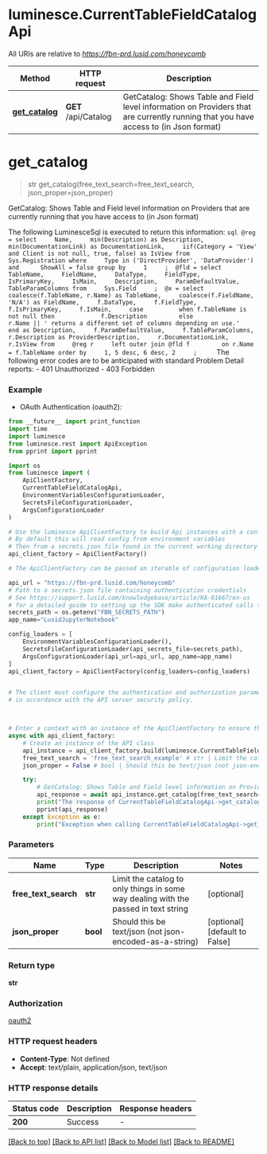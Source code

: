 # luminesce.CurrentTableFieldCatalogApi

All URIs are relative to *https://fbn-prd.lusid.com/honeycomb*

Method | HTTP request | Description
------------- | ------------- | -------------
[**get_catalog**](CurrentTableFieldCatalogApi.md#get_catalog) | **GET** /api/Catalog | GetCatalog: Shows Table and Field level information on Providers that are currently running that you have access to (in Json format)


# **get_catalog**
> str get_catalog(free_text_search=free_text_search, json_proper=json_proper)

GetCatalog: Shows Table and Field level information on Providers that are currently running that you have access to (in Json format)

 The following LuminesceSql is executed to return this information:  ```sql @reg = select     Name,     min(Description) as Description,     min(DocumentationLink) as DocumentationLink,     iif(Category = 'View' and Client is not null, true, false) as IsView from     Sys.Registration where     Type in ('DirectProvider', 'DataProvider')     and      ShowAll = false group by     1     ;  @fld = select     TableName,     FieldName,     DataType,     FieldType,     IsPrimaryKey,     IsMain,     Description,     ParamDefaultValue,     TableParamColumns from     Sys.Field     ;  @x = select     coalesce(f.TableName, r.Name) as TableName,     coalesce(f.FieldName, 'N/A') as FieldName,     f.DataType,     f.FieldType,     f.IsPrimaryKey,     f.IsMain,     case          when f.TableName is not null then             f.Description         else             r.Name || ' returns a different set of columns depending on use.'         end as Description,     f.ParamDefaultValue,     f.TableParamColumns,     r.Description as ProviderDescription,     r.DocumentationLink,     r.IsView from     @reg r     left outer join @fld f         on r.Name = f.TableName order by     1, 5 desc, 6 desc, 2     ;     ```  The following error codes are to be anticipated with standard Problem Detail reports: - 401 Unauthorized - 403 Forbidden 

### Example

* OAuth Authentication (oauth2):
```python
from __future__ import print_function
import time
import luminesce
from luminesce.rest import ApiException
from pprint import pprint

import os
from luminesce import (
    ApiClientFactory,
    CurrentTableFieldCatalogApi,
    EnvironmentVariablesConfigurationLoader,
    SecretsFileConfigurationLoader,
    ArgsConfigurationLoader
)

# Use the luminesce ApiClientFactory to build Api instances with a configured api client
# By default this will read config from environment variables
# Then from a secrets.json file found in the current working directory
api_client_factory = ApiClientFactory()

# The ApiClientFactory can be passed an iterable of configuration loaders to read configuration from

api_url = "https://fbn-prd.lusid.com/honeycomb"
# Path to a secrets.json file containing authentication credentials
# See https://support.lusid.com/knowledgebase/article/KA-01667/en-us
# for a detailed guide to setting up the SDK make authenticated calls to LUSID APIs
secrets_path = os.getenv("FBN_SECRETS_PATH")
app_name="LusidJupyterNotebook"

config_loaders = [
	EnvironmentVariablesConfigurationLoader(),
	SecretsFileConfigurationLoader(api_secrets_file=secrets_path),
	ArgsConfigurationLoader(api_url=api_url, app_name=app_name)
]
api_client_factory = ApiClientFactory(config_loaders=config_loaders)


# The client must configure the authentication and authorization parameters
# in accordance with the API server security policy.



# Enter a context with an instance of the ApiClientFactory to ensure the connection pool is closed after use
async with api_client_factory:
    # Create an instance of the API class
    api_instance = api_client_factory.build(luminesce.CurrentTableFieldCatalogApi)
    free_text_search = 'free_text_search_example' # str | Limit the catalog to only things in some way dealing with the passed in text string (optional)
    json_proper = False # bool | Should this be text/json (not json-encoded-as-a-string) (optional) (default to False)

    try:
        # GetCatalog: Shows Table and Field level information on Providers that are currently running that you have access to (in Json format)
        api_response = await api_instance.get_catalog(free_text_search=free_text_search, json_proper=json_proper)
        print("The response of CurrentTableFieldCatalogApi->get_catalog:\n")
        pprint(api_response)
    except Exception as e:
        print("Exception when calling CurrentTableFieldCatalogApi->get_catalog: %s\n" % e)
```


### Parameters

Name | Type | Description  | Notes
------------- | ------------- | ------------- | -------------
 **free_text_search** | **str**| Limit the catalog to only things in some way dealing with the passed in text string | [optional] 
 **json_proper** | **bool**| Should this be text/json (not json-encoded-as-a-string) | [optional] [default to False]

### Return type

**str**

### Authorization

[oauth2](../README.md#oauth2)

### HTTP request headers

 - **Content-Type**: Not defined
 - **Accept**: text/plain, application/json, text/json

### HTTP response details
| Status code | Description | Response headers |
|-------------|-------------|------------------|
**200** | Success |  -  |

[[Back to top]](#) [[Back to API list]](../README.md#documentation-for-api-endpoints) [[Back to Model list]](../README.md#documentation-for-models) [[Back to README]](../README.md)

